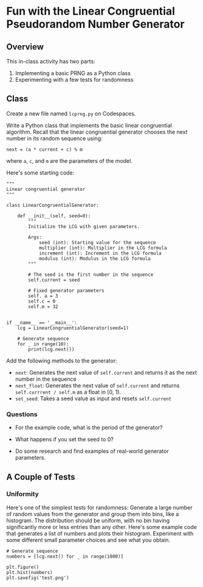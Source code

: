 # Fun with the Linear Congruential Pseudorandom Number Generator

## Overview

This in-class activity has two parts:

1. Implementing a basic PRNG as a Python class
2. Experimenting with a few tests for randomness

## Class

Create a new file named `lcprng.py` on Codespaces.

Write a Python class that implements the basic linear congruential algorithm. Recall that the linear congruential generator chooses the next number in its random sequence using:
```
next = (a * current + c) % m 
```
where `a`, `c`, and `m` are the parameters of the model.

Here's some starting code:
```
"""
Linear congruential generator
"""

class LinearCongruentialGenerator:

    def __init__(self, seed=0):
        """
        Initialize the LCG with given parameters.
        
        Args:
            seed (int): Starting value for the sequence
            multiplier (int): Multiplier in the LCG formula
            increment (int): Increment in the LCG formula
            modulus (int): Modulus in the LCG formula
        """

        # The seed is the first number in the sequence
        self.current = seed

        # Fixed generator parameters
        self. a = 3
        self.c = 0
        self.m = 32


if __name__ == '__main__':
    lcg = LinearCongruentialGenerator(seed=1)

    # Generate sequence
    for _ in range(10):
        print(lcg.next())
```

Add the following methods to the generator:

- `next`: Generates the next value of `self.current` and returns it as the next number in the sequence
- `next_float`: Generates the next value of `self.current` and returns `self.currrent / self.m` as a float in [0, 1).
- `set_seed`: Takes a seed value as input and resets `self.current`

### Questions

- For the example code, what is the period of the generator?

- What happens if you set the seed to 0?

- Do some research and find examples of real-world generator parameters.

## A Couple of Tests

### Uniformity

Here's one of the simplest tests for randomness: Generate a large number of random values from the generator and group them into bins, like a histogram. The distribution should be uniform, with no bin having significantly more or less entries than any other. Here's some example code that generates a list of numbers and plots their histogram. Experiment with some different small parameter choices and see what you obtain. 

```
# Generate sequence
numbers = [lcg.next() for _ in range(1000)]

plt.figure()
plt.hist(numbers)
plt.savefig('test.png')    
```

